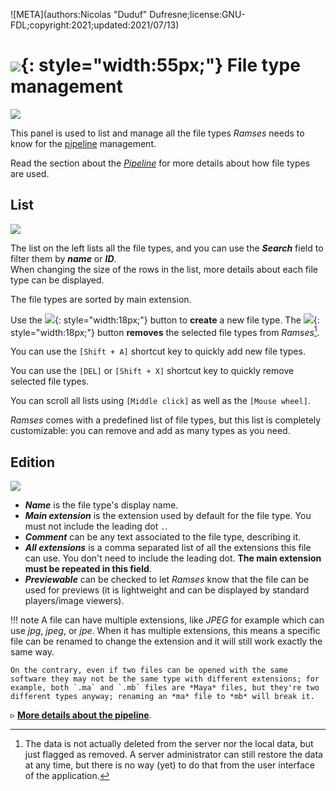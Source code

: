 ![META](authors:Nicolas "Duduf" Dufresne;license:GNU-FDL;copyright:2021;updated:2021/07/13)

# ![](/img/icons/files_sd.svg){: style="width:55px;"} File type management

![](/img/client/filetypes.png)

This panel is used to list and manage all the file types *Ramses* needs to know for the [pipeline](../../pipeline/pipeline.md) management.

Read the section about the [*Pipeline*](../../pipeline/pipeline.md) for more details about how file types are used.

## List

![](/img/client/filetypelist.png)

The list on the left lists all the file types, and you can use the ***Search*** field to filter them by ***name*** or ***ID***.  
When changing the size of the rows in the list, more details about each file type can be displayed.

The file types are sorted by main extension.

Use the ![](/img/icons/add_sl.svg){: style="width:18px;"} button to **create** a new file type. The ![](/img/icons/remove_sl.svg){: style="width:18px;"} button **removes** the selected file types from *Ramses*[^1].

You can use the `[Shift + A]` shortcut key to quickly add new file types.

You can use the `[DEL]` or `[Shift + X]` shortcut key to quickly remove selected file types.

You can scroll all lists using `[Middle click]` as well as the `[Mouse wheel]`.

*Ramses* comes with a predefined list of file types, but this list is completely customizable: you can remove and add as many types as you need.

## Edition

![](/img/client/filetypeedition.png)

- ***Name*** is the file type's display name.
- ***Main extension*** is the extension used by default for the file type. You must not include the leading dot `.`.
- ***Comment*** can be any text associated to the file type, describing it.
- ***All extensions*** is a comma separated list of all the extensions this file can use. You don't need to include the leading dot. **The main extension must be repeated in this field**.
- ***Previewable*** can be checked to let *Ramses* know that the file can be used for previews (it is lightweight and can be displayed by standard players/image viewers).

!!! note
    A file can have multiple extensions, like *JPEG* for example which can use *jpg*, *jpeg*, or *jpe*. When it has multiple extensions, this means a specific file can be renamed to change the extension and it will still work exactly the same way.

    On the contrary, even if two files can be opened with the same software they may not be the same type with different extensions; for example, both `.ma` and `.mb` files are *Maya* files, but they're two different types anyway; renaming an *ma* file to *mb* will break it.

▹ **[More details about the pipeline](../../pipeline/pipeline.md)**.

[^1]:
    The data is not actually deleted from the server nor the local data, but just flagged as removed. A server administrator can still restore the data at any time, but there is no way (yet) to do that from the user interface of the application.
